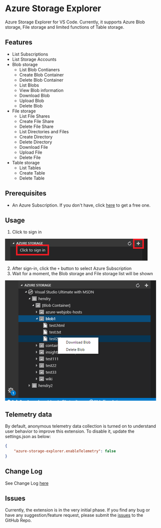 # Azure Storage Explorer

Azure Storage Explorer for VS Code. Currently, it supports Azure Blob storage, File storage and limited functions of Table storage.

## Features

* List Subscriptions
* List Storage Accounts
* Blob storage
  * List Blob Contianers
  * Create Blob Container
  * Delete Blob Container
  * List Blobs
  * View Blob information
  * Download Blob
  * Upload Blob
  * Delete Blob
* File storage
  * List File Shares
  * Create File Share
  * Delete File Share
  * List Directories and Files
  * Create Directory
  * Delete Directory
  * Download File
  * Upload File
  * Delete File
* Table storage
  * List Tables
  * Create Table
  * Delete Table

## Prerequisites

* An Azure Subscription. If you don't have, click [here](https://azure.microsoft.com/en-us/free/) to get a free one.

## Usage

1. Click to sign in 
    
  ![sign-in](images/sign-in.PNG)

2. After sign-in, click the `+` button to select Azure Subscription
3. Wait for a moment, the Blob storage and File storage list will be shown

  ![explorer](images/explorer.PNG)

## Telemetry data

By default, anonymous telemetry data collection is turned on to understand user behavior to improve this extension. To disable it, update the settings.json as below:
```json
{
    "azure-storage-explorer.enableTelemetry": false
}
```

## Change Log

See Change Log [here](CHANGELOG.md)

## Issues

Currently, the extension is in the very initial phase. If you find any bug or have any suggestion/feature request, please submit the [issues](https://github.com/formulahendry/vscode-azure-storage-explorer/issues) to the GitHub Repo.
